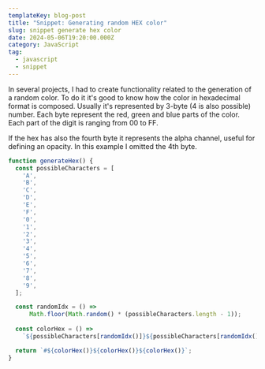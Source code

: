 ```yaml
---
templateKey: blog-post
title: "Snippet: Generating random HEX color"
slug: snippet generate hex color
date: 2024-05-06T19:20:00.000Z
category: JavaScript
tag:
  - javascript
  - snippet
---
```

In several projects, I had to create functionality related to the generation of a random color. To do it it's good to know how the color in hexadecimal format is composed. Usually it's represented by 3-byte (4 is also possible) number. Each byte represent the red, green and blue parts of the color. Each part of the digit is ranging from 00 to FF.

If the hex has also the fourth byte it represents the alpha channel, useful for defining an opacity. In this example I omitted the 4th byte.

```typescript
function generateHex() {
  const possibleCharacters = [
    'A',
    'B',
    'C',
    'D',
    'E',
    'F',
    '0',
    '1',
    '2',
    '3',
    '4',
    '5',
    '6',
    '7',
    '8',
    '9',
  ];

  const randomIdx = () =>
	  Math.floor(Math.random() * (possibleCharacters.length - 1));
  
  const colorHex = () =>
    `${possibleCharacters[randomIdx()]}${possibleCharacters[randomIdx()]}`;

  return `#${colorHex()}${colorHex()}${colorHex()}`;
}
```
